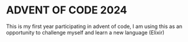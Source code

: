 # ADVENT OF CODE 2024

This is my first year participating in advent of code, I am using this as an opportunity to challenge myself and learn a new language (Elixir)
